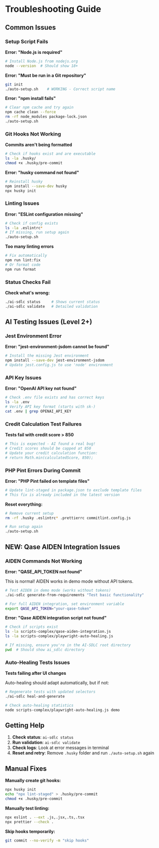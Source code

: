 # Troubleshooting Guide

## Common Issues

### Setup Script Fails

**Error: "Node.js is required"**

```bash
# Install Node.js from nodejs.org
node --version  # Should show 18+
```

**Error: "Must be run in a Git repository"**

```bash
git init
./auto-setup.sh    # WORKING - Correct script name
```

**Error: "npm install fails"**

```bash
# Clear npm cache and try again
npm cache clean --force
rm -rf node_modules package-lock.json
./auto-setup.sh
```

### Git Hooks Not Working

**Commits aren't being formatted**

```bash
# Check if hooks exist and are executable
ls -la .husky/
chmod +x .husky/pre-commit
```

**Error: "husky command not found"**

```bash
# Reinstall husky
npm install --save-dev husky
npx husky init
```

### Linting Issues

**Error: "ESLint configuration missing"**

```bash
# Check if config exists
ls -la .eslintrc*
# If missing, run setup again
./auto-setup.sh
```

**Too many linting errors**

```bash
# Fix automatically
npm run lint:fix
# Or format code
npm run format
```

### Status Checks Fail

**Check what's wrong:**

```bash
./ai-sdlc status     # Shows current status
./ai-sdlc validate   # Detailed validation
```

## AI Testing Issues (Level 2+)

### Jest Environment Error

**Error: "jest-environment-jsdom cannot be found"**

```bash
# Install the missing Jest environment
npm install --save-dev jest-environment-jsdom
# Update jest.config.js to use 'node' environment
```

### API Key Issues

**Error: "OpenAI API key not found"**

```bash
# Check .env file exists and has correct keys
ls -la .env
# Verify API key format (starts with sk-)
cat .env | grep OPENAI_API_KEY
```

### Credit Calculation Test Failures

**Tests fail with credit score > 850**

```bash
# This is expected - AI found a real bug!
# Credit scores should be capped at 850
# Update your credit calculation function:
# return Math.min(calculatedScore, 850);
```

### PHP Pint Errors During Commit

**Error: "PHP Pint failed on template files"**

```bash
# Update lint-staged in package.json to exclude template files
# This fix is already included in the latest version
```

**Reset everything:**

```bash
# Remove current setup
rm -rf .husky .eslintrc* .prettierrc commitlint.config.js

# Run setup again
./auto-setup.sh
```

## NEW: Qase AIDEN Integration Issues

### AIDEN Commands Not Working

**Error: "QASE_API_TOKEN not found"**

This is normal! AIDEN works in demo mode without API tokens.

```bash
# Test AIDEN in demo mode (works without tokens)
./ai-sdlc generate-from-requirements "Test basic functionality"

# For full AIDEN integration, set environment variable
export QASE_API_TOKEN="your-qase-token"
```

**Error: "Qase AIDEN integration script not found"**

```bash
# Check if scripts exist
ls -la scripts-complex/qase-aiden-integration.js
ls -la scripts-complex/playwright-auto-healing.js

# If missing, ensure you're in the AI-SDLC root directory
pwd  # Should show ai_sdlc directory
```

### Auto-Healing Tests Issues

**Tests failing after UI changes**

Auto-healing should adapt automatically, but if not:

```bash
# Regenerate tests with updated selectors
./ai-sdlc heal-and-generate

# Check auto-healing statistics
node scripts-complex/playwright-auto-healing.js demo
```

## Getting Help

1. **Check status**: `ai-sdlc status`
2. **Run validation**: `ai-sdlc validate`
3. **Check logs**: Look at error messages in terminal
4. **Reset and retry**: Remove `.husky` folder and run `./auto-setup.sh` again

## Manual Fixes

**Manually create git hooks:**

```bash
npx husky init
echo "npx lint-staged" > .husky/pre-commit
chmod +x .husky/pre-commit
```

**Manually test linting:**

```bash
npx eslint . --ext .js,.jsx,.ts,.tsx
npx prettier --check .
```

**Skip hooks temporarily:**

```bash
git commit --no-verify -m "skip hooks"
```
